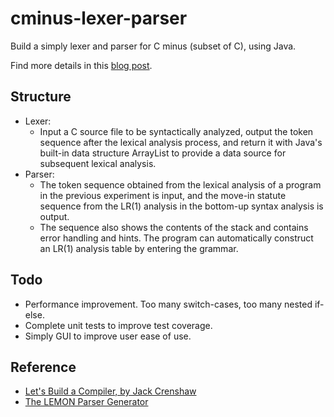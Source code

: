 # cminus-lexer-parser
Build a simply lexer and parser for C minus (subset of C), using Java.

Find more details in this [blog post](https://lunarwhite.notion.site/Tiny-Lexer-and-Parser-for-CMinus-f5033869faa9425eab94cf8cf2539a92#f1118c661cd44277802b84850e4bb13b).

## Structure

- Lexer: 
  - Input a C source file to be syntactically analyzed, output the token sequence after the lexical analysis process, and return it with Java's built-in data structure ArrayList to provide a data source for subsequent lexical analysis.
- Parser: 
  - The token sequence obtained from the lexical analysis of a program in the previous experiment is input, and the move-in statute sequence from the LR(1) analysis in the bottom-up syntax analysis is output. 
  - The sequence also shows the contents of the stack and contains error handling and hints. The program can automatically construct an LR(1) analysis table by entering the grammar.

## Todo

- Performance improvement. Too many switch-cases, too many nested if-else.
- Complete unit tests to improve test coverage.
- Simply GUI to improve user ease of use.

## Reference

- [Let's Build a Compiler, by Jack Crenshaw](https://compilers.iecc.com/crenshaw/)
- [The LEMON Parser Generator](https://www.hwaci.com/sw/lemon/)
